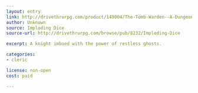 ```yaml
---
layout: entry
link: http://drivethrurpg.com/product/149004/The-Tomb-Warden--A-Dungeon-World-Playbook
author: Unknown
source: Imploding Dice
source-url: http://drivethrurpg.com/browse/pub/8232/Imploding-Dice

excerpt: A knight imbued with the power of restless ghosts.

categories:
- cleric

license: non-open
cost: paid

---
```

